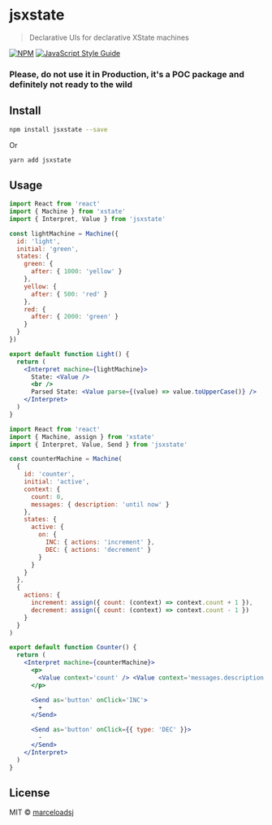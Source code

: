 # jsxstate

> Declarative UIs for declarative XState machines

[![NPM](https://img.shields.io/npm/v/jsxstate.svg)](https://www.npmjs.com/package/jsxstate) [![JavaScript Style Guide](https://img.shields.io/badge/code_style-standard-brightgreen.svg)](https://standardjs.com)

### Please, do not use it in Production, it's a POC package and definitely not ready to the wild

## Install

```bash
npm install jsxstate --save
```

Or

```bash
yarn add jsxstate
```

## Usage

```jsx
import React from 'react'
import { Machine } from 'xstate'
import { Interpret, Value } from 'jsxstate'

const lightMachine = Machine({
  id: 'light',
  initial: 'green',
  states: {
    green: {
      after: { 1000: 'yellow' }
    },
    yellow: {
      after: { 500: 'red' }
    },
    red: {
      after: { 2000: 'green' }
    }
  }
})

export default function Light() {
  return (
    <Interpret machine={lightMachine}>
      State: <Value />
      <br />
      Parsed State: <Value parse={(value) => value.toUpperCase()} />
    </Interpret>
  )
}
```

```jsx
import React from 'react'
import { Machine, assign } from 'xstate'
import { Interpret, Value, Send } from 'jsxstate'

const counterMachine = Machine(
  {
    id: 'counter',
    initial: 'active',
    context: {
      count: 0,
      messages: { description: 'until now' }
    },
    states: {
      active: {
        on: {
          INC: { actions: 'increment' },
          DEC: { actions: 'decrement' }
        }
      }
    }
  },
  {
    actions: {
      increment: assign({ count: (context) => context.count + 1 }),
      decrement: assign({ count: (context) => context.count - 1 })
    }
  }
)

export default function Counter() {
  return (
    <Interpret machine={counterMachine}>
      <p>
        <Value context='count' /> <Value context='messages.description' />
      </p>

      <Send as='button' onClick='INC'>
        +
      </Send>

      <Send as='button' onClick={{ type: 'DEC' }}>
        -
      </Send>
    </Interpret>
  )
}
```

## License

MIT © [marceloadsj](https://github.com/marceloadsj)
